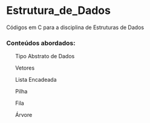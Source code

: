 # Estrutura_de_Dados
Códigos em C para a disciplina de Estruturas de Dados

<h3> Conteúdos abordados:</h3>
<ol> Tipo Abstrato de Dados</ol>
<ol>Vetores</ol>
<ol>Lista Encadeada</ol>
<ol>Pilha</ol>
<ol>Fila</ol>
<ol>Árvore</ol>


